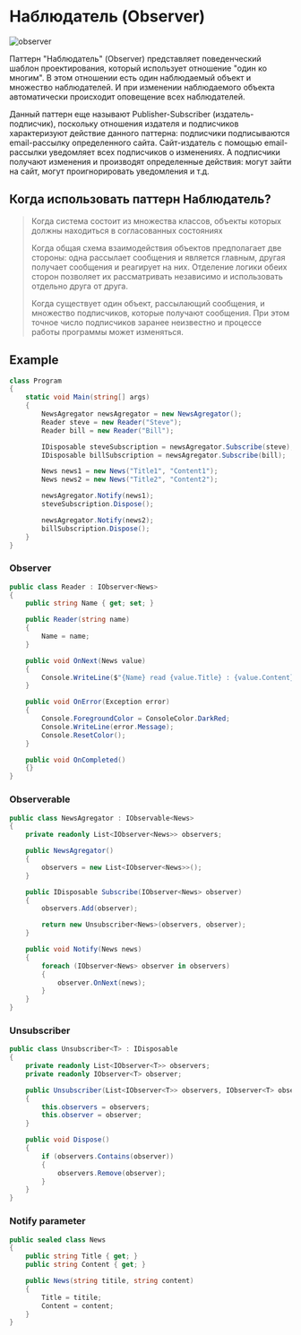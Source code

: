 # Наблюдатель (Observer)

![observer](03_observer.png)

Паттерн "Наблюдатель" (Observer) представляет поведенческий шаблон проектирования, который использует отношение "один ко многим". В этом отношении есть один наблюдаемый объект и множество наблюдателей. И при изменении наблюдаемого объекта автоматически происходит оповещение всех наблюдателей.

Данный паттерн еще называют Publisher-Subscriber (издатель-подписчик), поскольку отношения издателя и подписчиков характеризуют действие данного паттерна: подписчики подписываются email-рассылку определенного сайта. Сайт-издатель с помощью email-рассылки уведомляет всех подписчиков о изменениях. А подписчики получают изменения и производят определенные действия: могут зайти на сайт, могут проигнорировать уведомления и т.д.

## Когда использовать паттерн Наблюдатель?
> Когда система состоит из множества классов, объекты которых должны находиться в согласованных состояниях
> 
> Когда общая схема взаимодействия объектов предполагает две стороны: одна рассылает сообщения и является главным, другая получает сообщения и реагирует на них. Отделение логики обеих сторон позволяет их рассматривать независимо и использовать отдельно друга от друга.
> 
> Когда существует один объект, рассылающий сообщения, и множество подписчиков, которые получают сообщения. При этом точное число подписчиков заранее неизвестно и процессе работы программы может изменяться.

## Example
```csharp
class Program
{
	static void Main(string[] args)
	{
		NewsAgregator newsAgregator = new NewsAgregator();
		Reader steve = new Reader("Steve");
		Reader bill = new Reader("Bill");

		IDisposable steveSubscription = newsAgregator.Subscribe(steve);
		IDisposable billSubscription = newsAgregator.Subscribe(bill);

		News news1 = new News("Title1", "Content1");
		News news2 = new News("Title2", "Content2");

		newsAgregator.Notify(news1);
		steveSubscription.Dispose();

		newsAgregator.Notify(news2);
		billSubscription.Dispose();
	}
}
```
### Observer
```csharp
public class Reader : IObserver<News>
{
	public string Name { get; set; }

	public Reader(string name)
	{
		Name = name;
	}

	public void OnNext(News value)
	{
		Console.WriteLine($"{Name} read {value.Title} : {value.Content}");
	}

	public void OnError(Exception error)
	{
		Console.ForegroundColor = ConsoleColor.DarkRed;
		Console.WriteLine(error.Message);
		Console.ResetColor();
	}

	public void OnCompleted()
	{}
}
```

### Observerable
```csharp
public class NewsAgregator : IObservable<News>
{
	private readonly List<IObserver<News>> observers;

	public NewsAgregator()
	{
		observers = new List<IObserver<News>>();
	}

	public IDisposable Subscribe(IObserver<News> observer)
	{
		observers.Add(observer);

		return new Unsubscriber<News>(observers, observer);
	}

	public void Notify(News news)
	{
		foreach (IObserver<News> observer in observers)
		{
			observer.OnNext(news);
		}
	}
}
```

### Unsubscriber
```csharp
public class Unsubscriber<T> : IDisposable
{
	private readonly List<IObserver<T>> observers;
	private readonly IObserver<T> observer;

	public Unsubscriber(List<IObserver<T>> observers, IObserver<T> observer)
	{
		this.observers = observers;
		this.observer = observer;
	}

	public void Dispose()
	{
		if (observers.Contains(observer))
		{
			observers.Remove(observer);
		}
	}
}
```

### Notify parameter
```csharp
public sealed class News
{
	public string Title { get; }
	public string Content { get; }

	public News(string titile, string content)
	{
		Title = titile;
		Content = content;
	}
}
```